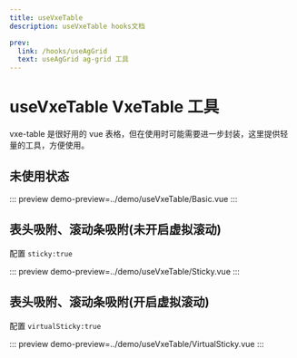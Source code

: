 ```yaml
---
title: useVxeTable
description: useVxeTable hooks文档

prev:
  link: /hooks/useAgGrid
  text: useAgGrid ag-grid 工具
---
```


# useVxeTable VxeTable 工具

vxe-table 是很好用的 vue 表格，但在使用时可能需要进一步封装，这里提供轻量的工具，方便使用。

## 未使用状态

::: preview
demo-preview=../demo/useVxeTable/Basic.vue
:::

## 表头吸附、滚动条吸附(未开启虚拟滚动)

配置 `sticky:true`

::: preview
demo-preview=../demo/useVxeTable/Sticky.vue
:::

## 表头吸附、滚动条吸附(开启虚拟滚动)

配置 `virtualSticky:true`

::: preview
demo-preview=../demo/useVxeTable/VirtualSticky.vue
:::
